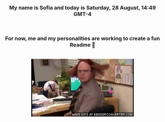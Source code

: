 


<div align="center">
<h3 >My name is Sofia and today is Saturday, 28 August, 14:49 GMT-4</h3><br>
<h3 >For now, me and my personalities are working to create a fun Readme 👋
</h3><br>
<img src='img/dwight.gif' alt='working...'/>
</div>
